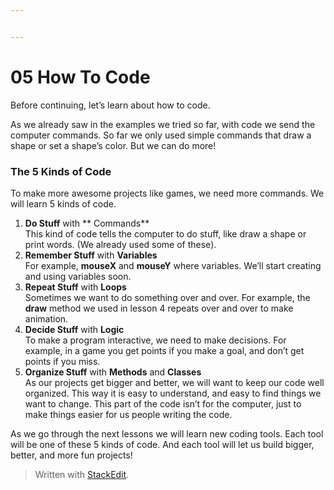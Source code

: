 ```yaml
---


---
```


<h1 id="how-to-code">05 How To Code</h1>
<p>Before continuing, let’s learn about how to code.</p>
<p>As we already saw in the examples we tried so far, with code we send the computer commands. So far we only used simple commands that draw a shape or set a shape’s color. But we can do more!</p>
<h3 id="the-5-kinds-of-code">The 5 Kinds of Code</h3>
<p>To make more awesome projects like games, we need more commands. We will learn 5 kinds of code.</p>
<ol>
<li><strong>Do Stuff</strong> with ** Commands**<br>
This kind of code tells the computer to do stuff, like draw a shape or print words. (We already used some of these).</li>
<li><strong>Remember Stuff</strong> with <strong>Variables</strong><br>
For example, <strong>mouseX</strong> and <strong>mouseY</strong> where variables. We’ll start creating and using variables soon.</li>
<li><strong>Repeat Stuff</strong> with <strong>Loops</strong><br>
Sometimes we want to do something over and over. For example, the <strong>draw</strong> method we used in lesson 4 repeats over and over to make animation.</li>
<li><strong>Decide Stuff</strong> with <strong>Logic</strong><br>
To make a program interactive, we need to make decisions. For example, in a game you get points if you make a goal, and don’t get points if you miss.</li>
<li><strong>Organize Stuff</strong> with <strong>Methods</strong> and <strong>Classes</strong><br>
As our projects get bigger and better, we will want to keep our code well organized. This way it is easy to understand, and easy to find things we want to change. This part of the code isn’t for the computer, just to make things easier for us people writing the code.</li>
</ol>
<p>As we go through the next lessons we will learn new coding tools. Each tool will be one of these 5 kinds of code. And each tool will let us build bigger, better, and more fun projects!</p>
<blockquote>
<p>Written with <a href="https://stackedit.io/">StackEdit</a>.</p>
</blockquote>

